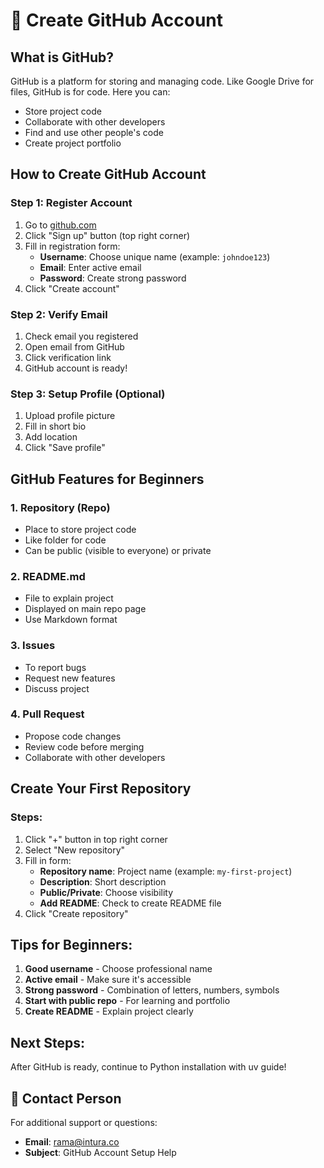 # 🐙 Create GitHub Account

## What is GitHub?
GitHub is a platform for storing and managing code. Like Google Drive for files, GitHub is for code. Here you can:
- Store project code
- Collaborate with other developers
- Find and use other people's code
- Create project portfolio

## How to Create GitHub Account

### Step 1: Register Account
1. Go to [github.com](https://github.com)
2. Click "Sign up" button (top right corner)
3. Fill in registration form:
   - **Username**: Choose unique name (example: `johndoe123`)
   - **Email**: Enter active email
   - **Password**: Create strong password
4. Click "Create account"

### Step 2: Verify Email
1. Check email you registered
2. Open email from GitHub
3. Click verification link
4. GitHub account is ready!

### Step 3: Setup Profile (Optional)
1. Upload profile picture
2. Fill in short bio
3. Add location
4. Click "Save profile"

## GitHub Features for Beginners

### 1. Repository (Repo)
- Place to store project code
- Like folder for code
- Can be public (visible to everyone) or private

### 2. README.md
- File to explain project
- Displayed on main repo page
- Use Markdown format

### 3. Issues
- To report bugs
- Request new features
- Discuss project

### 4. Pull Request
- Propose code changes
- Review code before merging
- Collaborate with other developers

## Create Your First Repository

### Steps:
1. Click "+" button in top right corner
2. Select "New repository"
3. Fill in form:
   - **Repository name**: Project name (example: `my-first-project`)
   - **Description**: Short description
   - **Public/Private**: Choose visibility
   - **Add README**: Check to create README file
4. Click "Create repository"

## Tips for Beginners:
1. **Good username** - Choose professional name
2. **Active email** - Make sure it's accessible
3. **Strong password** - Combination of letters, numbers, symbols
4. **Start with public repo** - For learning and portfolio
5. **Create README** - Explain project clearly

## Next Steps:
After GitHub is ready, continue to Python installation with uv guide!

## 📧 Contact Person

For additional support or questions:
- **Email**: rama@intura.co
- **Subject**: GitHub Account Setup Help